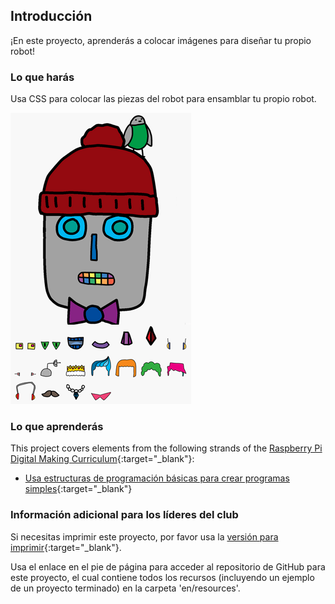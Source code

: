 ## Introducción

¡En este proyecto, aprenderás a colocar imágenes para diseñar tu propio robot!

### Lo que harás

Usa CSS para colocar las piezas del robot para ensamblar tu propio robot.

![captura de pantalla](images/robot-final.png)

### Lo que aprenderás

This project covers elements from the following strands of the [Raspberry Pi Digital Making Curriculum](https://rpf.io/curriculum){:target="_blank"}:

+ [Usa estructuras de programación básicas para crear programas simples](https://www.raspberrypi.org/curriculum/programming/creator){:target="_blank"}

### Información adicional para los líderes del club

Si necesitas imprimir este proyecto, por favor usa la [versión para imprimir](https://projects.raspberrypi.org/en/projects/build-a-robot/print){:target="_blank"}.

Usa el enlace en el pie de página para acceder al repositorio de GitHub para este proyecto, el cual contiene todos los recursos (incluyendo un ejemplo de un proyecto terminado) en la carpeta 'en/resources'.